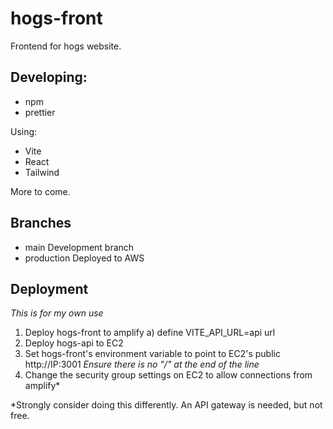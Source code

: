 # hogs-front

Frontend for hogs website.

## Developing:

-   npm
-   prettier

Using:

-   Vite
-   React
-   Tailwind

More to come.

## Branches

-   main
    Development branch
-   production
    Deployed to AWS


## Deployment

*This is for my own use*

1. Deploy hogs-front to amplify
    a) define VITE_API_URL=api url
2. Deploy hogs-api to EC2
3. Set hogs-front's environment variable to point to EC2's public http://IP:3001 *Ensure there is no "/" at the end of the line*
4. Change the security group settings on EC2 to allow connections from amplify*


*Strongly consider doing this differently. An API gateway is needed, but not free.
